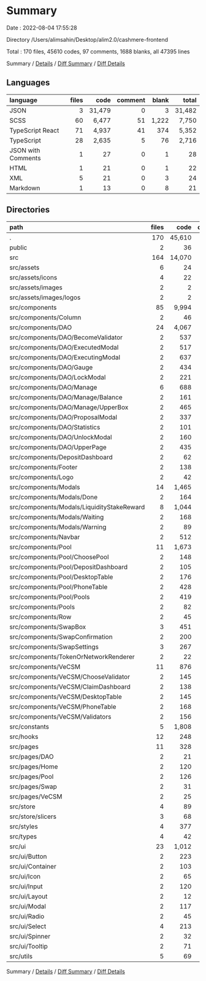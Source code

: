 # Summary

Date : 2022-08-04 17:55:28

Directory /Users/alimsahin/Desktop/alim2.0/cashmere-frontend

Total : 170 files,  45610 codes, 97 comments, 1688 blanks, all 47395 lines

Summary / [Details](details.md) / [Diff Summary](diff.md) / [Diff Details](diff-details.md)

## Languages
| language | files | code | comment | blank | total |
| :--- | ---: | ---: | ---: | ---: | ---: |
| JSON | 3 | 31,479 | 0 | 3 | 31,482 |
| SCSS | 60 | 6,477 | 51 | 1,222 | 7,750 |
| TypeScript React | 71 | 4,937 | 41 | 374 | 5,352 |
| TypeScript | 28 | 2,635 | 5 | 76 | 2,716 |
| JSON with Comments | 1 | 27 | 0 | 1 | 28 |
| HTML | 1 | 21 | 0 | 1 | 22 |
| XML | 5 | 21 | 0 | 3 | 24 |
| Markdown | 1 | 13 | 0 | 8 | 21 |

## Directories
| path | files | code | comment | blank | total |
| :--- | ---: | ---: | ---: | ---: | ---: |
| . | 170 | 45,610 | 97 | 1,688 | 47,395 |
| public | 2 | 36 | 0 | 2 | 38 |
| src | 164 | 14,070 | 97 | 1,675 | 15,842 |
| src/assets | 6 | 24 | 0 | 3 | 27 |
| src/assets/icons | 4 | 22 | 0 | 3 | 25 |
| src/assets/images | 2 | 2 | 0 | 0 | 2 |
| src/assets/images/logos | 2 | 2 | 0 | 0 | 2 |
| src/components | 85 | 9,994 | 38 | 1,261 | 11,293 |
| src/components/Column | 2 | 46 | 0 | 5 | 51 |
| src/components/DAO | 24 | 4,067 | 4 | 589 | 4,660 |
| src/components/DAO/BecomeValidator | 2 | 537 | 0 | 64 | 601 |
| src/components/DAO/ExecutedModal | 2 | 517 | 0 | 72 | 589 |
| src/components/DAO/ExecutingModal | 2 | 637 | 4 | 84 | 725 |
| src/components/DAO/Gauge | 2 | 434 | 0 | 66 | 500 |
| src/components/DAO/LockModal | 2 | 221 | 0 | 36 | 257 |
| src/components/DAO/Manage | 6 | 688 | 0 | 107 | 795 |
| src/components/DAO/Manage/Balance | 2 | 161 | 0 | 26 | 187 |
| src/components/DAO/Manage/UpperBox | 2 | 465 | 0 | 72 | 537 |
| src/components/DAO/ProposalModal | 2 | 337 | 0 | 51 | 388 |
| src/components/DAO/Statistics | 2 | 101 | 0 | 13 | 114 |
| src/components/DAO/UnlockModal | 2 | 160 | 0 | 25 | 185 |
| src/components/DAO/UpperPage | 2 | 435 | 0 | 71 | 506 |
| src/components/DepositDashboard | 2 | 62 | 0 | 8 | 70 |
| src/components/Footer | 2 | 138 | 0 | 17 | 155 |
| src/components/Logo | 2 | 42 | 0 | 10 | 52 |
| src/components/Modals | 14 | 1,465 | 2 | 208 | 1,675 |
| src/components/Modals/Done | 2 | 164 | 0 | 22 | 186 |
| src/components/Modals/LiquidityStakeReward | 8 | 1,044 | 2 | 149 | 1,195 |
| src/components/Modals/Waiting | 2 | 168 | 0 | 25 | 193 |
| src/components/Modals/Warning | 2 | 89 | 0 | 12 | 101 |
| src/components/Navbar | 2 | 512 | 0 | 44 | 556 |
| src/components/Pool | 11 | 1,673 | 0 | 195 | 1,868 |
| src/components/Pool/ChoosePool | 2 | 148 | 0 | 29 | 177 |
| src/components/Pool/DepositDashboard | 2 | 105 | 0 | 15 | 120 |
| src/components/Pool/DesktopTable | 2 | 176 | 0 | 24 | 200 |
| src/components/Pool/PhoneTable | 2 | 428 | 0 | 41 | 469 |
| src/components/Pool/Pools | 2 | 419 | 0 | 83 | 502 |
| src/components/Pools | 2 | 82 | 0 | 13 | 95 |
| src/components/Row | 2 | 45 | 0 | 5 | 50 |
| src/components/SwapBox | 3 | 451 | 22 | 25 | 498 |
| src/components/SwapConfirmation | 2 | 200 | 3 | 16 | 219 |
| src/components/SwapSettings | 3 | 267 | 3 | 18 | 288 |
| src/components/TokenOrNetworkRenderer | 2 | 22 | 0 | 4 | 26 |
| src/components/VeCSM | 11 | 876 | 0 | 99 | 975 |
| src/components/VeCSM/ChooseValidator | 2 | 145 | 0 | 19 | 164 |
| src/components/VeCSM/ClaimDashboard | 2 | 138 | 0 | 20 | 158 |
| src/components/VeCSM/DesktopTable | 2 | 145 | 0 | 20 | 165 |
| src/components/VeCSM/PhoneTable | 2 | 168 | 0 | 22 | 190 |
| src/components/VeCSM/Validators | 2 | 156 | 0 | 16 | 172 |
| src/constants | 5 | 1,808 | 0 | 16 | 1,824 |
| src/hooks | 12 | 248 | 8 | 58 | 314 |
| src/pages | 11 | 328 | 0 | 67 | 395 |
| src/pages/DAO | 2 | 21 | 0 | 5 | 26 |
| src/pages/Home | 2 | 120 | 0 | 19 | 139 |
| src/pages/Pool | 2 | 126 | 0 | 32 | 158 |
| src/pages/Swap | 2 | 31 | 0 | 6 | 37 |
| src/pages/VeCSM | 2 | 25 | 0 | 4 | 29 |
| src/store | 4 | 89 | 0 | 18 | 107 |
| src/store/slicers | 3 | 68 | 0 | 15 | 83 |
| src/styles | 4 | 377 | 50 | 69 | 496 |
| src/types | 4 | 42 | 0 | 7 | 49 |
| src/ui | 23 | 1,012 | 0 | 146 | 1,158 |
| src/ui/Button | 2 | 223 | 0 | 43 | 266 |
| src/ui/Container | 2 | 103 | 0 | 15 | 118 |
| src/ui/Icon | 2 | 65 | 0 | 9 | 74 |
| src/ui/Input | 2 | 120 | 0 | 14 | 134 |
| src/ui/Layout | 2 | 12 | 0 | 5 | 17 |
| src/ui/Modal | 2 | 117 | 0 | 12 | 129 |
| src/ui/Radio | 2 | 45 | 0 | 5 | 50 |
| src/ui/Select | 4 | 213 | 0 | 25 | 238 |
| src/ui/Spinner | 2 | 32 | 0 | 5 | 37 |
| src/ui/Tooltip | 2 | 71 | 0 | 12 | 83 |
| src/utils | 5 | 69 | 0 | 13 | 82 |

Summary / [Details](details.md) / [Diff Summary](diff.md) / [Diff Details](diff-details.md)